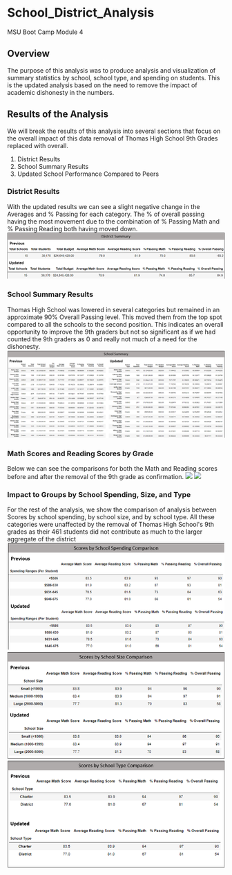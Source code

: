 # School_District_Analysis
MSU Boot Camp Module 4

## Overview
The purpose of this analysis was to produce analysis and visualization of summary statistics by school, school type, and spending on students. This is the updated analysis based on the need to remove the impact of academic dishonesty in the numbers.
## Results of the Analysis
We will break the results of this analysis into several sections that focus on the overall impact of this data removal of Thomas High School 9th Grades replaced with overall.
1) District Results
2) School Summary Results
3) Updated School Performance Compared to Peers
### District Results
With the updated results we can see a slight negative change in the Averages and % Passing for each category. The % of overall passing having the most movement due to the combination of % Passing Math and % Passing Reading both having moved down.
![](https://github.com/NortonAAA/School_District_Analysis/blob/main/Graphics/district_summary_comparison.png) 

### School Summary Results
Thomas High School was lowered in several categories but remained in an approximate 90% Overall Passing level. This moved them from the top spot compared to all the schools to the second position. This indicates an overall opportunity to improve the 9th graders but not so significant as if we had counted the 9th graders as 0 and really not much of a need for the dishonesty.
![](https://github.com/NortonAAA/School_District_Analysis/blob/main/Graphics/school_summary_comparison.png)

### Math Scores and Reading Scores by Grade
Below we can see the comparisons for both the Math and Reading scores before and after the removal of the 9th grade as confirmation.
![](https://github.com/NortonAAA/School_District_Analysis/blob/main/Graphics/math_by_grade_comparison.png)
![](https://github.com/NortonAAA/School_District_Analysis/blob/main/Graphics/reading_by_grade_comparison.png)

### Impact to Groups by School Spending, Size, and Type
For the rest of the analysis, we show the comparison of analysis between Scores by school spending, by school size, and by school type. All these categories were unaffected by the removal of Thomas High School's 9th grades as their 461 students did not contribute as much to the larger aggregate of the district
![](https://github.com/NortonAAA/School_District_Analysis/blob/main/Graphics/school_spending_comparison.png)
![](https://github.com/NortonAAA/School_District_Analysis/blob/main/Graphics/school_size_comparison.png)
![](https://github.com/NortonAAA/School_District_Analysis/blob/main/Graphics/school_type_comparison.png)
